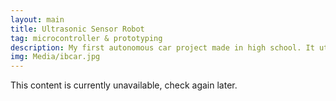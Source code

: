 ```yaml
---
layout: main
title: Ultrasonic Sensor Robot
tag: microcontroller & prototyping
description: My first autonomous car project made in high school. It utilizes 10 ultrasonic sensors for localization.
img: Media/ibcar.jpg
---
```


This content is currently unavailable, check again later.